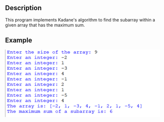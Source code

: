 ## Description
This program implements Kadane's algorithm to find the subarray within a given array that has the maximum sum.
## Example
<img src="example.png">
